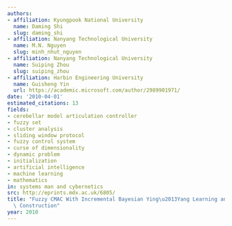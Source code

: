 ```yaml
---
authors:
- affiliation: Kyungpook National University
  name: Daming Shi
  slug: daming_shi
- affiliation: Nanyang Technological University
  name: M.N. Nguyen
  slug: minh_nhut_nguyen
- affiliation: Nanyang Technological University
  name: Suiping Zhou
  slug: suiping_zhou
- affiliation: Harbin Engineering University
  name: Guisheng Yin
  url: https://academic.microsoft.com/author/2989901971/
date: '2010-04-01'
estimated_citations: 13
fields:
- cerebellar model articulation controller
- fuzzy set
- cluster analysis
- sliding window protocol
- fuzzy control system
- curse of dimensionality
- dynamic problem
- initialization
- artificial intelligence
- machine learning
- mathematics
in: systems man and cybernetics
src: http://eprints.mdx.ac.uk/6805/
title: "Fuzzy CMAC With Incremental Bayesian Ying\u2013Yang Learning and Dynamic Rule\
  \ Construction"
year: 2010
---
```

